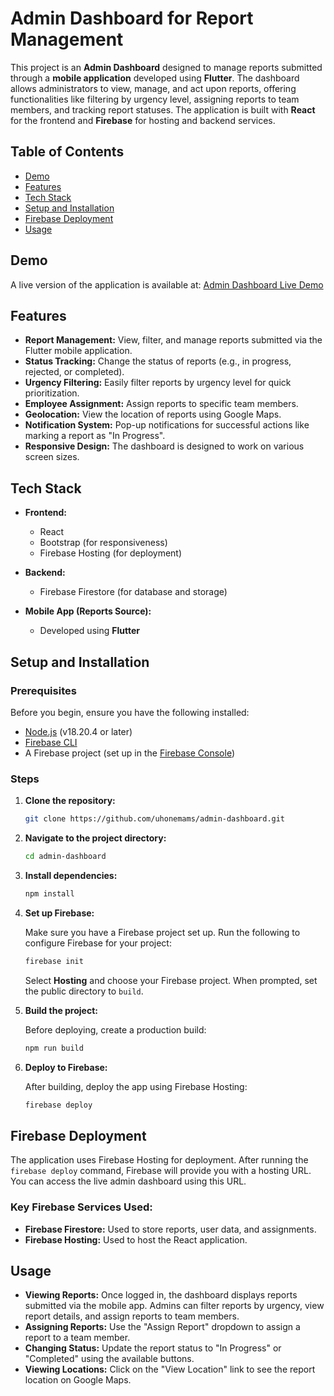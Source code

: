 # Admin Dashboard for Report Management

This project is an **Admin Dashboard** designed to manage reports submitted through a **mobile application** developed using **Flutter**. The dashboard allows administrators to view, manage, and act upon reports, offering functionalities like filtering by urgency level, assigning reports to team members, and tracking report statuses. The application is built with **React** for the frontend and **Firebase** for hosting and backend services.

## Table of Contents
- [Demo](#demo)
- [Features](#features)
- [Tech Stack](#tech-stack)
- [Setup and Installation](#setup-and-installation)
- [Firebase Deployment](#firebase-deployment)
- [Usage](#usage)

## **Demo**
A live version of the application is available at: [Admin Dashboard Live Demo](https://spillaged-test.web.app/login)

## Features

- **Report Management:** View, filter, and manage reports submitted via the Flutter mobile application.
- **Status Tracking:** Change the status of reports (e.g., in progress, rejected, or completed).
- **Urgency Filtering:** Easily filter reports by urgency level for quick prioritization.
- **Employee Assignment:** Assign reports to specific team members.
- **Geolocation:** View the location of reports using Google Maps.
- **Notification System:** Pop-up notifications for successful actions like marking a report as "In Progress".
- **Responsive Design:** The dashboard is designed to work on various screen sizes.

## Tech Stack

- **Frontend:**
  - React
  - Bootstrap (for responsiveness)
  - Firebase Hosting (for deployment)
- **Backend:**
  - Firebase Firestore (for database and storage)
  
- **Mobile App (Reports Source):**
  - Developed using **Flutter**

## Setup and Installation

### Prerequisites

Before you begin, ensure you have the following installed:

- [Node.js](https://nodejs.org/) (v18.20.4 or later)
- [Firebase CLI](https://firebase.google.com/docs/cli)
- A Firebase project (set up in the [Firebase Console](https://console.firebase.google.com/))

### Steps

1. **Clone the repository:**

   ```bash
   git clone https://github.com/uhonemams/admin-dashboard.git
   ```

2. **Navigate to the project directory:**

   ```bash
   cd admin-dashboard
   ```

3. **Install dependencies:**

   ```bash
   npm install
   ```

4. **Set up Firebase:**

   Make sure you have a Firebase project set up. Run the following to configure Firebase for your project:

   ```bash
   firebase init
   ```

   Select **Hosting** and choose your Firebase project. When prompted, set the public directory to `build`.

5. **Build the project:**

   Before deploying, create a production build:

   ```bash
   npm run build
   ```

6. **Deploy to Firebase:**

   After building, deploy the app using Firebase Hosting:

   ```bash
   firebase deploy
   ```

## Firebase Deployment

The application uses Firebase Hosting for deployment. After running the `firebase deploy` command, Firebase will provide you with a hosting URL. You can access the live admin dashboard using this URL.

### Key Firebase Services Used:
- **Firebase Firestore:** Used to store reports, user data, and assignments.
- **Firebase Hosting:** Used to host the React application.

## Usage

- **Viewing Reports:** Once logged in, the dashboard displays reports submitted via the mobile app. Admins can filter reports by urgency, view report details, and assign reports to team members.
- **Assigning Reports:** Use the "Assign Report" dropdown to assign a report to a team member.
- **Changing Status:** Update the report status to "In Progress" or "Completed" using the available buttons.
- **Viewing Locations:** Click on the "View Location" link to see the report location on Google Maps.
